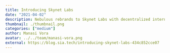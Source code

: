 ```yaml
---
title: Introducing Skynet Labs
date: "2021-04-02"
description: Nebulous rebrands to Skynet Labs with decentralized internet as the cornerstone of our mission.
thumbnail: ./thumbnail.png
categories: ["medium"]
author: Manasi Vora
avatar: ../../team/manasi-vora.png
external: https://blog.sia.tech/introducing-skynet-labs-434c852cce07
---
```

